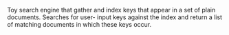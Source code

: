 
Toy search engine that gather and index keys that appear in a set of plain documents. Searches for user- input keys against the index and return a list of matching documents in which these keys occur. 
